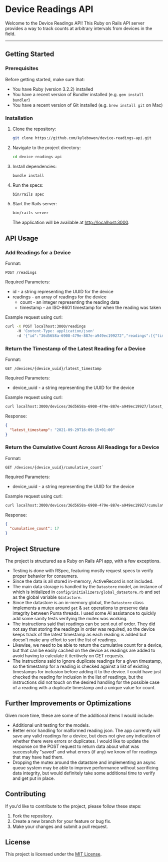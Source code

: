# Device Readings API

Welcome to the Device Readings API! This Ruby on Rails API server provides a way
to track counts at arbitrary intervals from devices in the field.

---

## Getting Started

### Prerequisites

Before getting started, make sure that:

- You have Ruby (version 3.2.2) installed
- You have a recent version of Bundler installed (e.g. `gem install bundler`)
- You have a recent version of Git installed (e.g. `brew install git` on Mac)

### Installation

1. Clone the repository:

   ```bash
   git clone https://github.com/kylebowen/device-readings-api.git
   ```

2. Navigate to the project directory:

   ```bash
   cd device-readings-api
   ```

3. Install dependencies:

   ```bash
   bundle install
   ```

4. Run the specs:

   ```bash
   bin/rails spec
   ```

5. Start the Rails server:

   ```bash
   bin/rails server
   ```

   The application will be available at [http://localhost:3000](http://localhost:3000).

## API Usage

### Add Readings for a Device

   Format:

   ```
   POST /readings
   ```

   Required Parameters:

   - id - a string representing the UUID for the device
   - readings - an array of readings for the device
     - count - an integer representing the reading data
     - timestamp - an ISO-8601 timestamp for when the reading was taken

   Example request using curl:

   ```bash
   curl -X POST localhost:3000/readings
        -H 'Content-Type: application/json'
        -d '{"id":"36d5658a-6908-479e-887e-a949ec199272","readings":[{"timestamp":"2021-09-29T16:08:15+01:00","count":2},{"timestamp":"2021-09-29T16:09:15+01:00","count":15}]}'
   ```

### Return the Timestamp of the Latest Reading for a Device

   Format:

   ```
   GET /devices/{device_uuid}/latest_timestamp
   ```

   Required Parameters:

   - device_uuid - a string representing the UUID for the device

   Example request using curl:

   ```bash
   curl localhost:3000/devices/36d5658a-6908-479e-887e-a949ec19927/latest_timestamp
   ```

   Response:

   ```json
   {
     "latest_timestamp": "2021-09-29T16:09:15+01:00"
   }
   ```

### Return the Cumulative Count Across All Readings for a Device

   Format:

   ```
   GET /devices/{device_uuid}/cumulative_count`
   ```
   Required Parameters:

   - device_uuid - a string representing the UUID for the device

   Example request using curl:

   ```bash
   curl localhost:3000/devices/36d5658a-6908-479e-887e-a949ec19927/cumulative_count
   ```

   Response:

   ```json
   {
     "cumulative_count": 17
   }
   ```

## Project Structure

The project is structured as a Ruby on Rails API app, with a few exceptions.

- Testing is done with RSpec, featuring mostly request specs to verify proper
  behavior for consumers.
- Since the data is all stored in-memory, ActiveRecord is not included.
- The main data storage is handled by the `Datastore` model, an instance of
  which is initialized in `config/initializers/global_datastore.rb` and set as
  the global variable `$datastore`.
- Since the datastore is an in-memory global, the `Datastore` class implements a
  mutex around `get` & `set` operations to preserve data integrity between
  Puma threads. I used some AI assistance to quickly add some sanity tests
  verifying the mutex was working.
- The instructions said that readings can be sent out of order. They did not say
  that storing the readings in order was required, so the device keeps track of
  the latest timestamp as each reading is added but doesn't make any effort to
  sort the list of readings.
- Likewise, we need to be able to return the cumulative count for a device, but
  that can be easily cached on the device as readings are added to avoid having
  to calculate it iteritively on GET requests.
- The instructions said to ignore duplicate readings for a given timestamp, so
  the timestamp for a reading is checked against a list of existing timestamps
  for inclusion before adding it to the device. I could have just checked the
  reading for inclusion in the list of readings, but the instructions did not
  touch on the desired handling for the possible case of a reading with a
  duplicate timestamp and a unique value for count.

## Further Improvements or Optimizations

Given more time, these are some of the additional items I would include:

- Additional unit testing for the models.
- Better error handling for malformed reading json. The app currently will save
  any valid readings for a device, but does not give any indication of whether
  there were errors or duplicates. I would like to update the response on the
  POST request to return data about what was successfully "saved" and what
  errors (if any) we know of for readings that may have had them.
- Dropping the mutex around the datastore and implementing an async queue system
  may be able to improve performance without sacrificing data integrity, but
  would definitely take some additional time to verify and get put in place.

## Contributing

If you'd like to contribute to the project, please follow these steps:

1. Fork the repository.
2. Create a new branch for your feature or bug fix.
3. Make your changes and submit a pull request.

## License

This project is licensed under the [MIT License](LICENSE).
